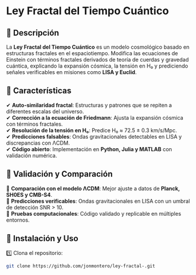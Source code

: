 # **Ley Fractal del Tiempo Cuántico**  

## 📌 Descripción  
La **Ley Fractal del Tiempo Cuántico** es un modelo cosmológico basado en estructuras fractales en el espaciotiempo. Modifica las ecuaciones de Einstein con términos fractales derivados de teoría de cuerdas y gravedad cuántica, explicando la expansión cósmica, la tensión en H₀ y prediciendo señales verificables en misiones como **LISA y Euclid**.  

## 🚀 Características  
✔ **Auto-similaridad fractal**: Estructuras y patrones que se repiten a diferentes escalas del universo.  
✔ **Corrección a la ecuación de Friedmann**: Ajusta la expansión cósmica con términos fractales.  
✔ **Resolución de la tensión en H₀**: Predice H₀ ≈ 72.5 ± 0.3 km/s/Mpc.  
✔ **Predicciones falsables**: Ondas gravitacionales detectables en LISA y discrepancias con ΛCDM.  
✔ **Código abierto**: Implementación en **Python, Julia y MATLAB** con validación numérica.  

## 🔬 Validación y Comparación  
📌 **Comparación con el modelo ΛCDM**: Mejor ajuste a datos de **Planck, SH0ES y CMB-S4**.  
📌 **Predicciones verificables**: Ondas gravitacionales en LISA con un umbral de detección SNR > 10.  
📌 **Pruebas computacionales**: Código validado y replicable en múltiples entornos.  

## 📂 Instalación y Uso  
1️⃣ Clona el repositorio:  
```bash
git clone https://github.com/jonmontero/ley-fractal-.git
